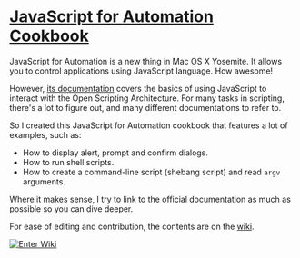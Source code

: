 [JavaScript for Automation Cookbook][wiki]
==================================

JavaScript for Automation is a new thing in Mac OS X Yosemite.
It allows you to control applications using JavaScript language. How awesome!

However, [its documentation](https://developer.apple.com/library/mac/releasenotes/InterapplicationCommunication/RN-JavaScriptForAutomation/index.html) covers the basics of using JavaScript to interact with the Open Scripting Architecture.
For many tasks in scripting, there's a lot to figure out, and many different documentations to refer to.

So I created this JavaScript for Automation cookbook that features a lot of examples, such as:

- How to display alert, prompt and confirm dialogs.
- How to run shell scripts.
- How to create a command-line script (shebang script) and read `argv` arguments.

Where it makes sense, I try to link to the official documentation as much as possible so you can dive deeper.

For ease of editing and contribution, the contents are on the [wiki][].

[![Enter Wiki](https://svg-buttons.herokuapp.com/button/plain.svg?button_width=400&text=Enter+Wiki)][wiki]

[wiki]: https://github.com/dtinth/JXA-Cookbook/wiki
